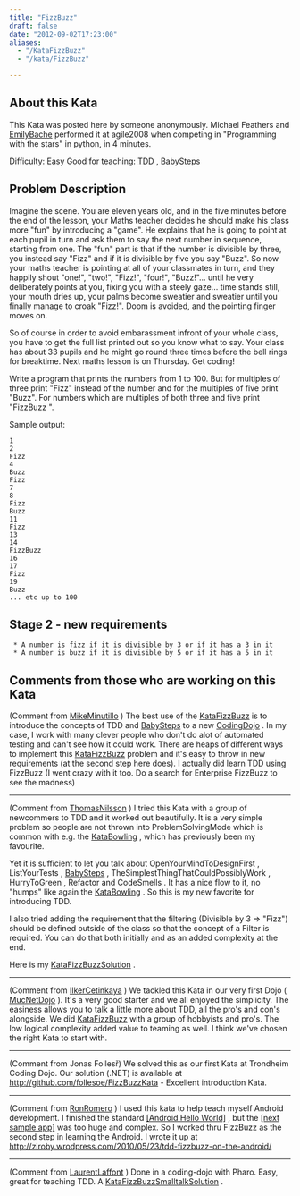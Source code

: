 ```yaml
---
title: "FizzBuzz"
draft: false
date: "2012-09-02T17:23:00"
aliases:
  - "/KataFizzBuzz"
  - "/kata/FizzBuzz"

---
```

## About this Kata

This Kata was posted here by someone anonymously. Michael Feathers and
[EmilyBache](/people/EmilyBache) performed it at agile2008 when
competing in "Programming with the stars" in python, in 4 minutes.

Difficulty: Easy Good for teaching: [TDD](/TestDrivenDevelopment) ,
[BabySteps](/BabySteps)

## Problem Description

Imagine the scene. You are eleven years old, and in the five minutes
before the end of the lesson, your Maths teacher decides he should make
his class more "fun" by introducing a "game". He explains that he is
going to point at each pupil in turn and ask them to say the next number
in sequence, starting from one. The "fun" part is that if the number is
divisible by three, you instead say "Fizz" and if it is divisible by
five you say "Buzz". So now your maths teacher is pointing at all of
your classmates in turn, and they happily shout "one!", "two!", "Fizz!",
"four!", "Buzz!"... until he very deliberately points at you, fixing you
with a steely gaze... time stands still, your mouth dries up, your palms
become sweatier and sweatier until you finally manage to croak "Fizz!".
Doom is avoided, and the pointing finger moves on.

So of course in order to avoid embarassment infront of your whole class,
you have to get the full list printed out so you know what to say. Your
class has about 33 pupils and he might go round three times before the
bell rings for breaktime. Next maths lesson is on Thursday. Get coding!

Write a program that prints the numbers from 1 to 100. But for multiples
of three print "Fizz" instead of the number and for the multiples of
five print "Buzz". For numbers which are multiples of both three and
five print "FizzBuzz ".

Sample output:

    1
    2
    Fizz
    4
    Buzz
    Fizz
    7
    8
    Fizz
    Buzz
    11
    Fizz
    13
    14
    FizzBuzz
    16
    17
    Fizz
    19
    Buzz
    ... etc up to 100

## Stage 2 - new requirements

     * A number is fizz if it is divisible by 3 or if it has a 3 in it
     * A number is buzz if it is divisible by 5 or if it has a 5 in it

## Comments from those who are working on this Kata

(Comment from [MikeMinutillo](/people/MikeMinutillo) ) The best use of
the [KataFizzBuzz](/kata/FizzBuzz) is to introduce the concepts of TDD
and [BabySteps](/BabySteps) to a new [CodingDojo](/CodingDojo) . In my
case, I work with many clever people who don't do alot of automated
testing and can't see how it could work. There are heaps of different
ways to implement this [KataFizzBuzz](/kata/FizzBuzz) problem and it's
easy to throw in new requirements (at the second step here does). I
actually did learn TDD using FizzBuzz (I went crazy with it too. Do a
search for Enterprise FizzBuzz to see the madness)

------------------------------------------------------------------------

(Comment from [ThomasNilsson](/people/ThomasNilsson) ) I tried this Kata
with a group of newcommers to TDD and it worked out beautifully. It is a
very simple problem so people are not thrown into ProblemSolvingMode
which is common with e.g. the [KataBowling](/kata/Bowling) , which has
previously been my favourite.

Yet it is sufficient to let you talk about OpenYourMindToDesignFirst ,
ListYourTests , [BabySteps](/BabySteps) ,
TheSimplestThingThatCouldPossiblyWork , HurryToGreen , Refactor and
CodeSmells . It has a nice flow to it, no "humps" like again the
[KataBowling](/kata/Bowling) . So this is my new favorite for
introducing TDD.

I also tried adding the requirement that the filtering (Divisible by 3
=&gt; "Fizz") should be defined outside of the class so that the concept
of a Filter is required. You can do that both initially and as an added
complexity at the end.

Here is my [KataFizzBuzzSolution](/solution/KataFizzBuzzSolution) .

------------------------------------------------------------------------

(Comment from [IlkerCetinkaya](/people/IlkerCetinkaya) ) We tackled this
Kata in our very first Dojo ( [MucNetDojo](/dojo/MucNetDojo) ). It's a
very good starter and we all enjoyed the simplicity. The easiness allows
you to talk a little more about TDD, all the pro's and con's alongside.
We did [KataFizzBuzz](/kata/FizzBuzz) with a group of hobbyists and
pro's. The low logical complexity added value to teaming as well. I
think we've chosen the right Kata to start with.

------------------------------------------------------------------------

(Comment from Jonas Follesř) We solved this as our first Kata at
Trondheim Coding Dojo. Our solution (.NET) is available at
<http://github.com/follesoe/FizzBuzzKata> - Excellent introduction Kata.

------------------------------------------------------------------------

(Comment from [RonRomero](/people/RonRomero) ) I used this kata to help
teach myself Android development. I finished the standard [\[Android
Hello
World\]](http://developer.android.com/guide/tutorials/hello-world.html)
, but the [\[next sample
app\]](http://developer.android.com/resources/tutorials/notepad/index.html)
was too huge and complex. So I worked thru FizzBuzz as the second step
in learning the Android. I wrote it up at
<http://ziroby.wrodpress.com/2010/05/23/tdd-fizzbuzz-on-the-android/>

------------------------------------------------------------------------

(Comment from [LaurentLaffont](/people/LaurentLaffont) ) Done in a
coding-dojo with Pharo. Easy, great for teaching TDD. A
[KataFizzBuzzSmalltalkSolution](/solution/KataFizzBuzzSmalltalkSolution)
.


